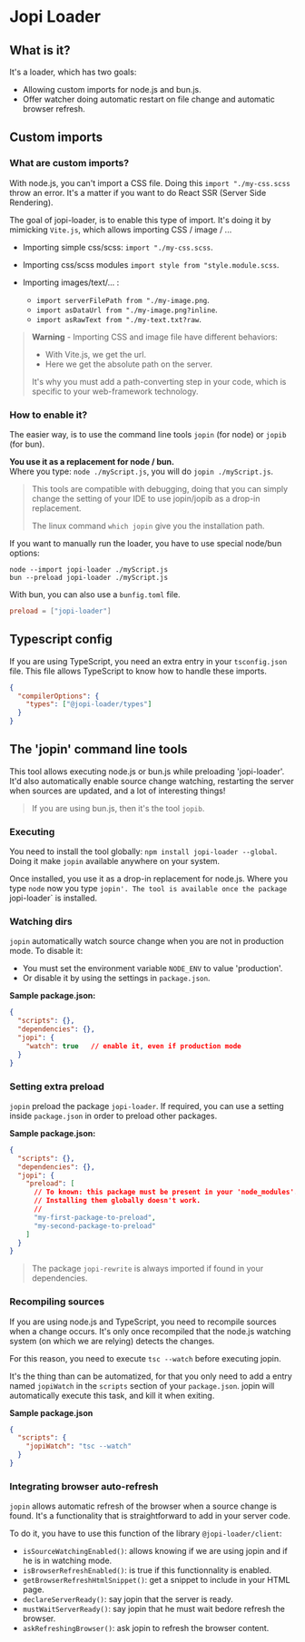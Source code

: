 # Jopi Loader

## What is it?

It's a loader, which has two goals:
* Allowing custom imports for node.js and bun.js.
* Offer watcher doing automatic restart on file change and automatic browser refresh.

## Custom imports

### What are custom imports?

With node.js, you can't import a CSS file. Doing this `import "./my-css.scss` throw an error.
It's a matter if you want to do React SSR (Server Side Rendering).

The goal of jopi-loader, is to enable this type of import.
It's doing it by mimicking `Vite.js`, which allows importing CSS / image / ...

* Importing simple css/scss: `import "./my-css.scss`.
* Importing css/scss modules `import style from "style.module.scss`.

* Importing images/text/... :
  * `import serverFilePath from "./my-image.png`.
  * `import asDataUrl from "./my-image.png?inline`.
  * `import asRawText from "./my-text.txt?raw`.

> **Warning** - Importing CSS and image file have different behaviors:
>  * With Vite.js, we get the url.
>  * Here we get the absolute path on the server.
>
> It's why you must add a path-converting step in your code, which is specific to your web-framework technology.

### How to enable it?

The easier way, is to use the command line tools `jopin` (for node) or `jopib` (for bun).

**You use it as a replacement for node / bun.**  
Where you type: `node ./myScript.js`, you will do `jopin ./myScript.js`.

> This tools are compatible with debugging, doing that you can simply change
> the setting of your IDE to use jopin/jopib as a drop-in replacement.
> 
> The linux command `which jopin` give you the installation path.
> 
If you want to manually run the loader, you have to use special node/bun options:
```
node --import jopi-loader ./myScript.js
bun --preload jopi-loader ./myScript.js
```

With bun, you can also use a `bunfig.toml` file.

```toml
preload = ["jopi-loader"]
```

## Typescript config

If you are using TypeScript, you need an extra entry in your `tsconfig.json` file.
This file allows TypeScript to know how to handle these imports.

```json
{
  "compilerOptions": {
    "types": ["@jopi-loader/types"]
  }
}
```

## The 'jopin' command line tools

This tool allows executing node.js or bun.js while preloading 'jopi-loader'.
It'd also automatically enable source change watching, restarting the server when sources are updated,
and a lot of interesting things!

> If you are using bun.js, then it's the tool `jopib`.

### Executing

You need to install the tool globally: `npm install jopi-loader --global`.
Doing it make `jopin` available anywhere on your system.

Once installed, you use it as a drop-in replacement for node.js.
Where you type `node` now you type `jopin'.
The tool is available once the package `jopi-loader` is installed.

### Watching dirs

`jopin` automatically watch source change when you are not in production mode.
To disable it:
* You must set the environment variable `NODE_ENV` to value 'production'.
* Or disable it by using the settings in `package.json`.

**Sample package.json:**
```json
{
  "scripts": {},
  "dependencies": {},
  "jopi": {
    "watch": true   // enable it, even if production mode
  }
}
```

### Setting extra preload

`jopin` preload the package `jopi-loader`. If required, you can use a setting inside `package.json` in order to preload other packages. 

**Sample package.json:**
```json 
{
  "scripts": {},
  "dependencies": {},
  "jopi": {
    "preload": [
      // To known: this package must be present in your 'node_modules'.
      // Installing them globally doesn't work.
      //
      "my-first-package-to-preload",
      "my-second-package-to-preload"
    ]
  }
}
```

> The package `jopi-rewrite` is always imported if found in your dependencies.
 
### Recompiling sources

If you are using node.js and TypeScript, you need to recompile sources when a change occurs.
It's only once recompiled that the node.js watching system (on which we are relying) detects the changes.

For this reason, you need to execute `tsc --watch` before executing jopin.

It's the thing than can be automatized, for that you only need to add a entry named `jopiWatch` in the `scripts`
section of your `package.json`. jopin will automatically execute this task, and kill it when exiting.

**Sample package.json**

```json
{
  "scripts": {
    "jopiWatch": "tsc --watch"
  }
}
```

### Integrating browser auto-refresh

`jopin` allows automatic refresh of the browser when a source change is found.
It's a functionality that is straightforward to add in your server code.

To do it, you have to use this function of the library `@jopi-loader/client`:
* `isSourceWatchingEnabled()`: allows knowing if we are using jopin and if he is in watching mode.
* `isBrowserRefreshEnabled()`: is true if this functionnality is enabled.
* `getBrowserRefreshHtmlSnippet()`: get a snippet to include in your HTML page.  
* `declareServerReady()`: say jopin that the server is ready.
* `mustWaitServerReady()`: say jopin that he must wait bedore refresh the browser.
* `askRefreshingBrowser()`: ask jopin to refresh the browser content.

